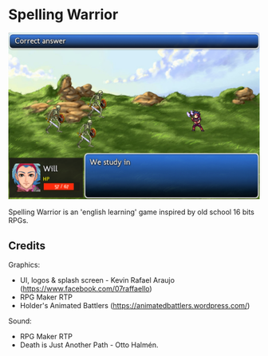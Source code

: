 
# Spelling Warrior

![screenshot](sw-capture.PNG)

Spelling Warrior is an 'english learning' game inspired by old school 16 bits RPGs.

## Credits

Graphics:
- UI, logos & splash screen - Kevin Rafael Araujo (https://www.facebook.com/07raffaello)
- RPG Maker RTP
- Holder's Animated Battlers (https://animatedbattlers.wordpress.com/)

Sound:
- RPG Maker RTP
- Death is Just Another Path - Otto Halmén.
